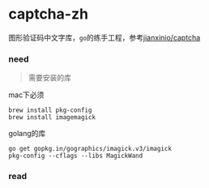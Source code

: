 # captcha-zh
图形验证码中文字库，`go`的练手工程，参考[jianxinio/captcha](https://github.com/jianxinio/captcha
)

### need
> 需要安装的库

mac下必须
```
brew install pkg-config
brew install imagemagick
```

golang的库
```
go get gopkg.in/gographics/imagick.v3/imagick
pkg-config --cflags --libs MagickWand
```

### read
